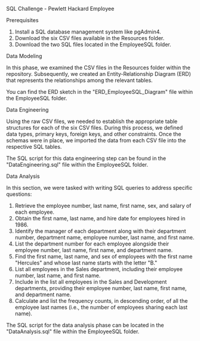 SQL Challenge - Pewlett Hackard Employee

Prerequisites

1. Install a SQL database management system like pgAdmin4.
2. Download the six CSV files available in the Resources folder.
3. Download the two SQL files located in the EmployeeSQL folder.

Data Modeling

In this phase, we examined the CSV files in the Resources folder within the repository. Subsequently, we created an Entity-Relationship Diagram (ERD) that represents the relationships among the relevant tables.

You can find the ERD sketch in the "ERD_EmployeeSQL_Diagram" file within the EmployeeSQL folder.

Data Engineering

Using the raw CSV files, we needed to establish the appropriate table structures for each of the six CSV files. During this process, we defined data types, primary keys, foreign keys, and other constraints. Once the schemas were in place, we imported the data from each CSV file into the respective SQL tables.

The SQL script for this data engineering step can be found in the "DataEngineering.sql" file within the EmployeeSQL folder.

Data Analysis

In this section, we were tasked with writing SQL queries to address specific questions:

1. Retrieve the employee number, last name, first name, sex, and salary of each employee.
2. Obtain the first name, last name, and hire date for employees hired in 1986.
3. Identify the manager of each department along with their department number, department name, employee number, last name, and first name.
4. List the department number for each employee alongside their employee number, last name, first name, and department name.
5. Find the first name, last name, and sex of employees with the first name "Hercules" and whose last name starts with the letter "B."
6. List all employees in the Sales department, including their employee number, last name, and first name.
7. Include in the list all employees in the Sales and Development departments, providing their employee number, last name, first name, and department name.
8. Calculate and list the frequency counts, in descending order, of all the employee last names (i.e., the number of employees sharing each last name).
   
The SQL script for the data analysis phase can be located in the "DataAnalysis.sql" file within the EmployeeSQL folder.
